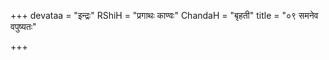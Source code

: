 +++
devataa = "इन्द्रः"
RShiH = "प्रगाथः काण्वः"
ChandaH = "बृहती"
title = "०९ समनेव वपुष्यतः"

+++
